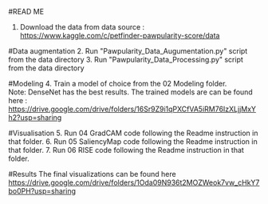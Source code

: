 #READ ME
1. Download the data from data source : 
https://www.kaggle.com/c/petfinder-pawpularity-score/data

#Data augmentation
2. Run "Pawpularity_Data_Augumentation.py" script from the data directory
3. Run "Pawpularity_Data_Processing.py" script from the data directory

#Modeling
4. Train a model of choice from the 02 Modeling folder.  
Note: DenseNet has the best results. 
The trained models are can be found here : https://drive.google.com/drive/folders/16Sr9Z9i1qPXCfVA5iRM76IzXLjjMxYh2?usp=sharing

#Visualisation
5. Run 04 GradCAM code following the Readme instruction in that folder.
6. Run 05 SaliencyMap code following the Readme instruction in that folder.
7. Run 06 RISE code following the Readme instruction in that folder.

#Results
The final visualizations can be found here
https://drive.google.com/drive/folders/1Oda09N936t2MOZWeok7vw_cHkY7bo0PH?usp=sharing
